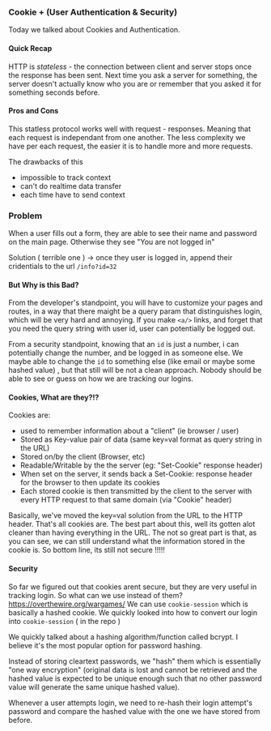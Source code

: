 ### Cookie + (User Authentication & Security)

Today we talked about Cookies and Authentication.


#### Quick Recap

HTTP is *stateless* - the connection between client and server stops once the response has been sent. Next time you ask a server for something, the server doesn't actually know who you are or remember that you asked it for something seconds before.

#### Pros and Cons

This statless protocol works well with request - responses. Meaning that each request is independant from one another.
The less complexity we have per each request, the easier it is to handle more and more requests.

The drawbacks of this
 - impossible to track context
 - can't do realtime data transfer
 - each time have to send context

### Problem
When a user fills out a form, they are able to see their name and password on the main page. Otherwise they see "You are not logged in"

Solution ( terrible one ) -> once they user is logged in, append their cridentials to the url `/info?id=32`

#### But Why is this Bad?

From the developer's standpoint, you will have to customize your pages and routes, in a way that there maight be a query param that distinguishes login, which will be very hard and annoying. If you make `<a/>` links, and forget that you need the query string with user id, user can potentially be logged out.

From a security standpoint, knowing that an `id` is just a number, i can potentially change the number, and be logged in as someone else. We maybe able to change the `id` to something else (like email or maybe some hashed value) , but that still will be not a clean approach. Nobody should be able to see or guess on how we are tracking our logins.

#### Cookies, What are they?!?

Cookies are:

- used to remember information about a "client" (ie browser / user)
- Stored as Key-value pair of data (same key=val format as query string in the URL)
- Stored on/by the client (Browser, etc)
- Readable/Writable by the the server (eg: "Set-Cookie" response header)
- When set on the server, it sends back a Set-Cookie: response header for the browser to then update its cookies
- Each stored cookie is then transmitted by the client to the server with every HTTP request to that same domain (via "Cookie" header)

Basically, we've moved the key=val solution from the URL to the HTTP header. That's all cookies are.
The best part about this, well its gotten alot cleaner than having everything in the URL. The not so great part is that, as you can see, we can still understand what the information stored in the cookie is. So bottom line, its still not secure !!!!!

#### Security

So far we figured out that cookies arent secure, but they are very useful in tracking login. So what can we use instead of them?
https://overthewire.org/wargames/
We can use `cookie-session` which is basically a hashed cookie. We quickly looked into how to convert our login into `cookie-session` ( in the repo )

We quickly talked about a hashing algorithm/function called bcrypt. I believe it's the most popular option for password hashing.

Instead of storing cleartext passwords, we "hash" them which is essentially "one way encryption" (original data is lost and cannot be retrieved and the hashed value is expected to be unique enough such that no other password value will generate the same unique hashed value).

Whenever a user attempts login, we need to re-hash their login attempt's password and compare the hashed value with the one we have stored from before.
